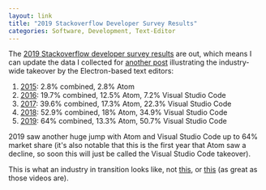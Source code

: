 ```yaml
---
layout: link
title: "2019 Stackoverflow Developer Survey Results"
categories: Software, Development, Text-Editor
---
```


The [2019 Stackoverflow developer survey results](https://insights.stackoverflow.com/survey/2019#development-environments-and-tools) are out, which means I can update the data I collected for [another post](/2019/04/01/professional-work-on-the-ipad-in-context/) illustrating the industry-wide takeover by the Electron-based text editors:

1. [2015](https://insights.stackoverflow.com/survey/2015#tech-editor): 2.8% combined, 2.8% Atom
2. [2016](https://insights.stackoverflow.com/survey/2016#technology-development-environments): 19.7% combined, 12.5% Atom, 7.2% Visual Studio Code
3. [2017](https://insights.stackoverflow.com/survey/2017#technology-_-most-popular-developer-environments-by-occupation): 39.6% combined, 17.3% Atom, 22.3% Visual Studio Code
4. [2018](https://insights.stackoverflow.com/survey/2018#technology-_-most-popular-development-environments): 52.9% combined, 18% Atom, 34.9% Visual Studio Code
5. [2019](https://insights.stackoverflow.com/survey/2019#development-environments-and-tools): 64% combined, 13.3% Atom, 50.7% Visual Studio Code

2019 saw another huge jump with Atom and Visual Studio Code up to 64% market share (it's also notable that this is the first year that Atom saw a decline, so soon this will just be called the Visual Studio Code takeover).

This is what an industry in transition looks like, not [this](https://www.youtube.com/watch?v=dItCj676GmA&list=PLqcaiHQwxA9jB-o-1-zmujxnbpaqwl9lV), or [this](https://www.youtube.com/watch?v=-ZpsliNmJLo) (as great as those videos are).